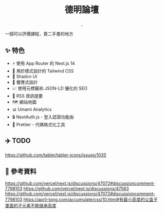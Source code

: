 <p align="center">
  <img alt="" src="https://i.imgur.com/2o8mv3L.png">
</p>

<h1 align="center">
  德明論壇
</h1>

<p align="center">
  <a aria-label="Framework" href="https://nextjs.org">
    <img alt="" src="https://img.shields.io/badge/Next.js-000000.svg?style=for-the-badge&logo=Next.js&labelColor=000">
  </a>
  <img alt="" src="https://img.shields.io/github/languages/top/sao-coding/takming-forum-web?style=for-the-badge&labelColor=000">
</p>

一個可以評價課程，賣二手書的地方

## ✨ 特色

- ⚡️ 使用 App Router 的 Next.js 14
- 🎨 用於樣式設計的 Tailwind CSS
- 🌈 Shadcn UI
- 📱 響應式設計
- 📈 使用元標籤和 JSON-LD 優化的 SEO
- 📰 RSS 資訊提要
- 🗺 網站地圖
- 📊 Umami Analytics
- 🔒 NextAuth.js - 登入認證功能由
- 💄 Prettier - 代碼格式化工具

## ✈️ TODO

https://github.com/tabler/tabler-icons/issues/1035

## 📝 參考資料

https://github.com/vercel/next.js/discussions/47072#discussioncomment-7798103
https://github.com/vercel/next.js/discussions/47583
https://github.com/vercel/next.js/discussions/47072#discussioncomment-7798103
https://april-tong.com/accumulate/css/10.html#有最小高度的父盒子里面的子元素不能继承高度
